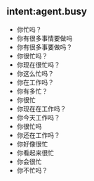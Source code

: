 ## intent:agent.busy
- 你忙吗？
- 你有很多事情要做吗
- 你有很多事要做吗？
- 你很忙吗？
- 你现在很忙吗？
- 你这么忙吗？
- 你在工作吗？
- 你有多忙？
- 你很忙
- 你现在在工作吗？
- 你今天工作吗？
- 你很忙吗
- 你还在工作吗？
- 你好像很忙
- 你看起来很忙
- 你会很忙
- 你不忙吗？
